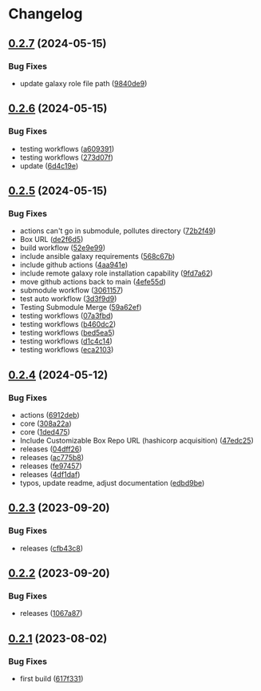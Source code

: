 # Changelog

## [0.2.7](https://github.com/STARTcloud/core_provisioner/compare/core_provisioner/v0.2.6...core_provisioner/v0.2.7) (2024-05-15)


### Bug Fixes

* update galaxy role file path ([9840de9](https://github.com/STARTcloud/core_provisioner/commit/9840de931ccf13e33c91f51e68456b84b963f0d9))

## [0.2.6](https://github.com/STARTcloud/core_provisioner/compare/core_provisioner/v0.2.5...core_provisioner/v0.2.6) (2024-05-15)


### Bug Fixes

* testing workflows ([a609391](https://github.com/STARTcloud/core_provisioner/commit/a60939171d09ac4ea7c745cc435bf86517b82af5))
* testing workflows ([273d07f](https://github.com/STARTcloud/core_provisioner/commit/273d07f46c6dab341d8ad7b2e69d5c537347d8f0))
* update ([6d4c19e](https://github.com/STARTcloud/core_provisioner/commit/6d4c19eaaa12405d5f658da94b91966cfea0597e))

## [0.2.5](https://github.com/STARTcloud/core_provisioner/compare/core_provisioner/v0.2.4...core_provisioner/v0.2.5) (2024-05-15)


### Bug Fixes

* actions can't go in submodule, pollutes directory ([72b2f49](https://github.com/STARTcloud/core_provisioner/commit/72b2f495cf2499fb27245cdd66feeef9576d3fc6))
* Box URL ([de2f6d5](https://github.com/STARTcloud/core_provisioner/commit/de2f6d516413b425ce25c51d4dd5f2a966ce24f8))
* build workflow ([52e9e99](https://github.com/STARTcloud/core_provisioner/commit/52e9e999df36e733ca7a73155f87655be7447e10))
* include ansible galaxy requirements ([568c67b](https://github.com/STARTcloud/core_provisioner/commit/568c67bca08f899f8998c30161b70f528353fde0))
* include github actions ([4aa941e](https://github.com/STARTcloud/core_provisioner/commit/4aa941ef684d1d7f00b1ceb1c381781d8ad95e0c))
* include remote galaxy role installation capability ([9fd7a62](https://github.com/STARTcloud/core_provisioner/commit/9fd7a6255445ae983ef09944dd809b89e1288d29))
* move github actions back to main ([4efe55d](https://github.com/STARTcloud/core_provisioner/commit/4efe55d40485e0dce9191fc2bcac372f19d6ef9a))
* submodule workflow ([3061157](https://github.com/STARTcloud/core_provisioner/commit/3061157bb284ff44b15e289ccec13557f5ec0ec6))
* test auto workflow ([3d3f9d9](https://github.com/STARTcloud/core_provisioner/commit/3d3f9d9905dcf4bc0b1c1d296581ef7ad9e52d9c))
* Testing Submodule Merge ([59a62ef](https://github.com/STARTcloud/core_provisioner/commit/59a62ef8ae3b507a0c4c1bb7f543aecd7b8e6ea5))
* testing workflows ([07a3fbd](https://github.com/STARTcloud/core_provisioner/commit/07a3fbd6bd47548a803a6cc010eb47f94305f408))
* testing workflows ([b460dc2](https://github.com/STARTcloud/core_provisioner/commit/b460dc262e1242b0d6797139fe3958039023ea86))
* testing workflows ([bed5ea5](https://github.com/STARTcloud/core_provisioner/commit/bed5ea54cfb59ec0ddf7e20e8bbd488d70bfca24))
* testing workflows ([d1c4c14](https://github.com/STARTcloud/core_provisioner/commit/d1c4c1454c403222cce16a6e3dbc44a593325fbe))
* testing workflows ([eca2103](https://github.com/STARTcloud/core_provisioner/commit/eca2103718ed7f19dab678a448a119b078220ee4))

## [0.2.4](https://github.com/STARTcloud/core_provisioner/compare/core_provisioner/v0.2.3...core_provisioner/v0.2.4) (2024-05-12)


### Bug Fixes

* actions ([6912deb](https://github.com/STARTcloud/core_provisioner/commit/6912deb0fcba0ad9e589ca495ef8899928574dae))
* core ([308a22a](https://github.com/STARTcloud/core_provisioner/commit/308a22abd58907a48ce1a16ed9896ceeb750da59))
* core ([1ded475](https://github.com/STARTcloud/core_provisioner/commit/1ded475a5b2ac546cb345661515cd3c420e1c4f2))
* Include Customizable Box Repo URL (hashicorp acquisition) ([47edc25](https://github.com/STARTcloud/core_provisioner/commit/47edc2573e3a52440d02eabfb4cfda8f4f43434b))
* releases ([04dff26](https://github.com/STARTcloud/core_provisioner/commit/04dff26814109043b7c04777b25e5bc52805a4e5))
* releases ([ac775b8](https://github.com/STARTcloud/core_provisioner/commit/ac775b8c86678d031745e5f987cbb40ff7ca6d3c))
* releases ([fe97457](https://github.com/STARTcloud/core_provisioner/commit/fe97457853c3111c7bed7106d3d801a3d184297e))
* releases ([4df1daf](https://github.com/STARTcloud/core_provisioner/commit/4df1dafb72f056d954c84252bce04121c187cf22))
* typos, update readme, adjust documentation ([edbd9be](https://github.com/STARTcloud/core_provisioner/commit/edbd9be17a3054c2c486eb579ca63ca10417879a))

## [0.2.3](https://github.com/STARTcloud/core_provisioner/compare/core_provisioner/v0.2.2...core_provisioner/v0.2.3) (2023-09-20)


### Bug Fixes

* releases ([cfb43c8](https://github.com/STARTcloud/core_provisioner/commit/cfb43c82bf58eb3cd1c00608242e3dc9c5f88130))

## [0.2.2](https://github.com/STARTcloud/core_provisioner/compare/core_provisioner/v0.2.1...core_provisioner/v0.2.2) (2023-09-20)


### Bug Fixes

* releases ([1067a87](https://github.com/STARTcloud/core_provisioner/commit/1067a87a2de3f2cdc7763d3e70f3514554eda92e))

## [0.2.1](https://github.com/STARTcloud/core_provisioner/compare/core_provisioner-v0.2.0...core_provisioner/v0.2.1) (2023-08-02)


### Bug Fixes

* first build ([617f331](https://github.com/STARTcloud/core_provisioner/commit/617f33127d2994b57ecf6495940d6190d0263551))
